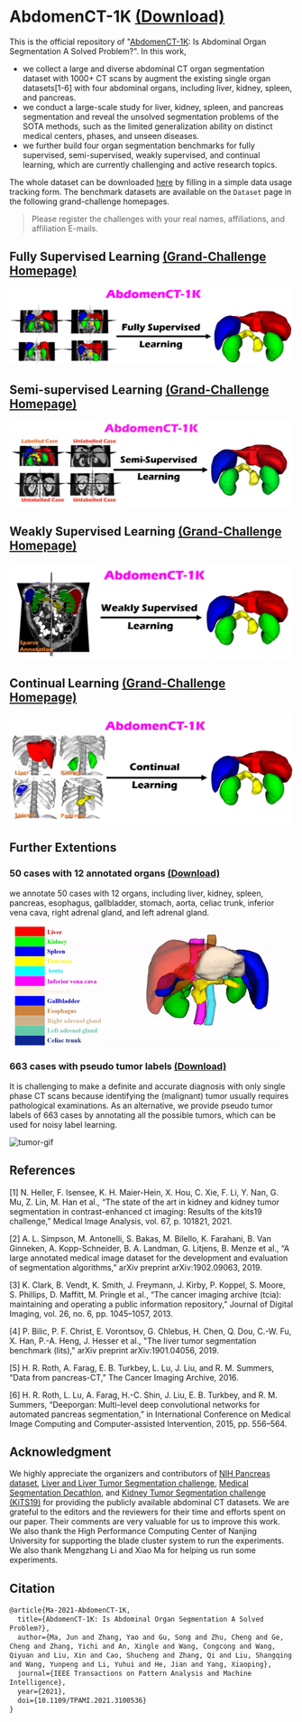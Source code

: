 # AbdomenCT-1K [(Download)](https://forms.gle/XDrxSgoCXs3jzn8U7)
This is the official repository of "[AbdomenCT-1K](https://arxiv.org/abs/2010.14808v2): Is Abdominal Organ Segmentation A Solved Problem?". 
In this work,
- we collect a large and diverse abdominal CT organ segmentation dataset with 1000+ CT scans by augment the existing single organ datasets[1-6] with four abdominal organs, including liver, kidney, spleen, and pancreas.
- we conduct a large-scale study for liver, kidney, spleen, and pancreas segmentation and reveal the unsolved segmentation problems of the SOTA methods, such as the
limited generalization ability on distinct medical centers, phases, and unseen diseases. 
- we further build four organ segmentation benchmarks for fully supervised, semi-supervised, weakly supervised, and continual learning, which are currently challenging and active research topics.

The whole dataset can be downloaded [here](https://forms.gle/XDrxSgoCXs3jzn8U7) by filling in a simple data usage tracking form. The benchmark datasets are available on the `Dataset` page in the following grand-challenge homepages. 

> Please register the challenges with your real names, affiliations, and affiliation E-mails.

## Fully Supervised Learning [(Grand-Challenge Homepage)](https://abdomenct-1k-fully-supervised-learning.grand-challenge.org/)

![fully-logo](https://github.com/JunMa11/AbdomenCT-1K/blob/main/1-FullySupervisedLearning/FullySupervised-GrandChallenge-Logo.PNG)

## Semi-supervised Learning [(Grand-Challenge Homepage)](https://abdomenct-1k-semi-supervised-learning.grand-challenge.org/)

![semi-logo](https://github.com/JunMa11/AbdomenCT-1K/blob/main/2-Semi-supervisedLearning/SemiSupervised-GrandChallenge-Logo.png)


## Weakly Supervised Learning [(Grand-Challenge Homepage)](https://abdomenct-1k-weaklysupervisedlearning.grand-challenge.org/)

![weak-logo](https://github.com/JunMa11/AbdomenCT-1K/blob/main/3-WeaklySupervisedLearning/WeaklySupervised-GrandChallenge-Logo.jpeg)


## Continual Learning [(Grand-Challenge Homepage)](https://abdomenct-1k-continual-learning.grand-challenge.org/)

![continual-logo](https://github.com/JunMa11/AbdomenCT-1K/blob/main/4-ContinualLearning/Continual-Learning-GrandChallenge-Logo.jpg)


## Further Extentions
### 50 cases with 12 annotated organs [(Download)](https://www.dropbox.com/sh/vxfvtnizmm4nfkp/AACvTL5AXX2YrXWpUqMetCwua?dl=0)
we annotate 50 cases with 12 organs, including liver, kidney, spleen, pancreas, esophagus, gallbladder, stomach, aorta, celiac trunk, inferior vena cava, right adrenal gland, and left adrenal gland.

![multi-organ-gif](https://github.com/JunMa11/AbdomenCT-1K/blob/main/1-FullySupervisedLearning/Multi-organ.gif)


### 663 cases with pseudo tumor labels [(Download)](https://www.dropbox.com/sh/ge3bk4sux68abhx/AABmwIuuE1_s21DRfrpxADdPa?dl=0)
It is challenging to make a definite and accurate diagnosis with only single phase CT scans because identifying the (malignant) tumor usually requires pathological examinations. As an alternative, we provide pseudo tumor labels of 663 cases by annotating all the possible tumors, which can be used for noisy label learning.

![tumor-gif](https://github.com/JunMa11/AbdomenCT-1K/blob/main/1-FullySupervisedLearning/TumorDemo.gif)

## References

[1] N. Heller, F. Isensee, K. H. Maier-Hein, X. Hou, C. Xie, F. Li, Y. Nan, G. Mu, Z. Lin, M. Han et al., “The state of the art in kidney and kidney tumor segmentation in contrast-enhanced ct imaging: Results of the kits19 challenge,” Medical Image Analysis, vol. 67, p. 101821, 2021.

[2] A. L. Simpson, M. Antonelli, S. Bakas, M. Bilello, K. Farahani, B. Van Ginneken, A. Kopp-Schneider, B. A. Landman, G. Litjens, B. Menze et al., “A large annotated medical image dataset for the development and evaluation of segmentation algorithms,” arXiv preprint arXiv:1902.09063, 2019.

[3] K. Clark, B. Vendt, K. Smith, J. Freymann, J. Kirby, P. Koppel, S. Moore, S. Phillips, D. Maffitt, M. Pringle et al., “The cancer imaging archive (tcia): maintaining and operating a public information repository,” Journal of Digital Imaging, vol. 26, no. 6, pp. 1045–1057, 2013.

[4] P. Bilic, P. F. Christ, E. Vorontsov, G. Chlebus, H. Chen, Q. Dou, C.-W. Fu, X. Han, P.-A. Heng, J. Hesser et al., "The liver tumor segmentation benchmark (lits)," arXiv preprint arXiv:1901.04056, 2019. 

[5] H. R. Roth, A. Farag, E. B. Turkbey, L. Lu, J. Liu, and R. M. Summers, “Data from pancreas-CT,” The Cancer Imaging Archive, 2016.

[6] H. R. Roth, L. Lu, A. Farag, H.-C. Shin, J. Liu, E. B. Turkbey, and R. M. Summers, “Deeporgan: Multi-level deep convolutional networks for automated pancreas segmentation,” in International Conference on Medical Image Computing and Computer-assisted Intervention, 2015, pp. 556–564.

## Acknowledgment
We highly appreciate the organizers and contributors of [NIH Pancreas dataset](https://wiki.cancerimagingarchive.net/display/Public/Pancreas-CT), [Liver and Liver Tumor Segmentation challenge](https://competitions.codalab.org/competitions/15595), [Medical Segmentation Decathlon](http://medicaldecathlon.com/), and [Kidney Tumor Segmentation challenge (KiTS19)](https://kits19.grand-challenge.org/) for providing the publicly available abdominal CT datasets. We are grateful to the editors and the reviewers for their time and efforts spent on our paper. Their comments are very valuable for us to improve this work. We also thank the High Performance Computing Center of Nanjing University for supporting the blade cluster system to run the experiments. We also thank Mengzhang Li and Xiao Ma for helping us run some experiments.


## Citation
```
@article{Ma-2021-AbdomenCT-1K,
  title={AbdomenCT-1K: Is Abdominal Organ Segmentation A Solved Problem?},
  author={Ma, Jun and Zhang, Yao and Gu, Song and Zhu, Cheng and Ge, Cheng and Zhang, Yichi and An, Xingle and Wang, Congcong and Wang, Qiyuan and Liu, Xin and Cao, Shucheng and Zhang, Qi and Liu, Shangqing and Wang, Yunpeng and Li, Yuhui and He, Jian and Yang, Xiaoping},
  journal={IEEE Transactions on Pattern Analysis and Machine Intelligence},
  year={2021},
  doi={10.1109/TPAMI.2021.3100536}
}

```
